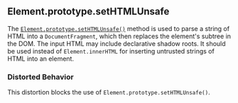 ## Element.prototype.setHTMLUnsafe

The [`Element.prototype.setHTMLUnsafe()`](https://developer.mozilla.org/en-US/docs/Web/API/Element/setHTMLUnsafe) method is used to parse a string of HTML into a `DocumentFragment`, which then replaces the element's subtree in the DOM. The input HTML may include declarative shadow roots. It should be used instead of `Element.innerHTML` for inserting untrusted strings of HTML into an element.

### Distorted Behavior

This distortion blocks the use of `Element.prototype.setHTMLUnsafe()`.
